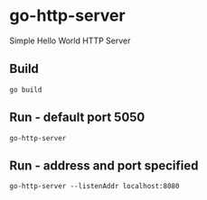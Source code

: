 # go-http-server

Simple Hello World  HTTP Server 

## Build 

```golang
go build
```
## Run - default port 5050

```golang
go-http-server
```

## Run - address and port specified

```golang
go-http-server --listenAddr localhost:8080
```
